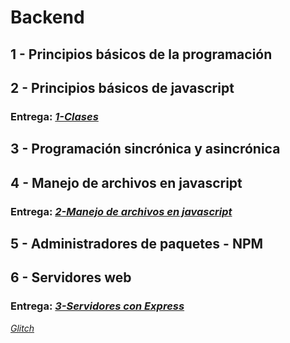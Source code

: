 # Backend

## 1 - Principios básicos de la programación

## 2 - Principios básicos de javascript

### Entrega: *[1-Clases](https://github.com/ddelavega/coder-backend/tree/1-clases/2-principios-basicos-de-javascript)*

## 3 - Programación sincrónica y asincrónica

## 4 - Manejo de archivos en javascript

### Entrega: *[2-Manejo de archivos en javascript](https://github.com/ddelavega/coder-backend/tree/2-manejo-de-archivos-en-javascript/4-manejo-de-archivos-en-javascript)*

## 5 - Administradores de paquetes - NPM

## 6 - Servidores web

### Entrega: *[3-Servidores con Express](https://github.com/ddelavega/coder-backend/tree/3-servidores-con-express/6-servidores-web)*

*[Glitch](https://express-node-cl03.glitch.me)*
